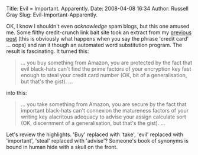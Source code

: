 Title: Evil = Important. Apparently.
Date: 2008-04-08 16:34
Author: Russell Gray
Slug: Evil-Important-Apparently.

OK, I know I shouldn't even *acknowledge* spam blogs, but this one amused me.
Some filthy credit-crunch link bait site took an extract from my [previous
post]({filename}/Project-Euler-Problem-3.md) (this is obviously what happens
when you say the phrase 'credit card' ... oops) and ran it though an automated
word substitution program. The result is fascinating. It turned this:

> … you buy something from Amazon, you are protected by the fact that
> evil black-hats can't find the prime factors of your encryption key
> fast enough to steal your credit card number (OK, bit of a
> generalisation, but that's the gist). …

into this:

> … you take something from Amazon, you are secure by the fact that
> important black-hats can't connexion the matureness factors of your
> writing key alacritous adequacy to advise your assign calculate sort
> (OK, discernment of a generalisation, but that's the gist). …

Let's review the highlights. 'Buy' replaced with 'take', 'evil' replaced
with 'important', 'steal' replaced with 'advise'? Someone's book of
synonyms is bound in human hide with a skull on the front.
